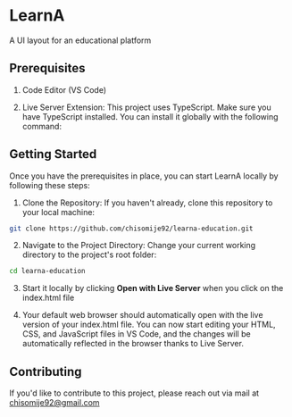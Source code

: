
# LearnA

A UI layout for an educational platform


## Prerequisites
1. Code Editor (VS Code)

2. Live Server Extension: This project uses TypeScript. Make sure you have TypeScript installed. You can install it globally with the following command:



## Getting Started

Once you have the prerequisites in place, you can start LearnA locally by following these steps:

1. Clone the Repository: If you haven't already, clone this repository to your local machine:

```sh
git clone https://github.com/chisomije92/learna-education.git
```

2. Navigate to the Project Directory: Change your current working directory to the project's root folder:

```sh
cd learna-education
```

3. Start it locally by clicking **Open with Live Server** when you click on the index.html file

4. Your default web browser should automatically open with the live version of your index.html file. You can now start editing your HTML, CSS, and JavaScript files in VS Code, and the changes will be automatically reflected in the browser thanks to Live Server.



## Contributing
If you'd like to contribute to this project, please reach out via mail at chisomije92@gmail.com
